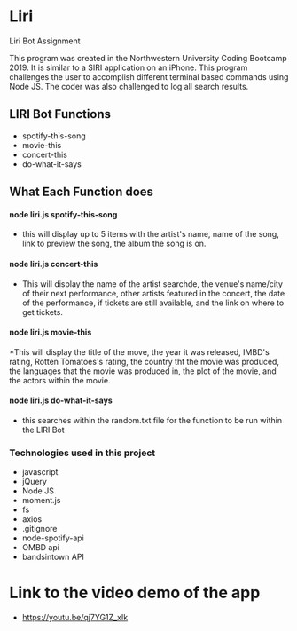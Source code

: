 # Liri
Liri Bot Assignment

This program was created in the Northwestern University Coding Bootcamp 2019. It is similar to a SIRI application on an iPhone. This program challenges the user to accomplish different terminal based commands using Node JS. The coder was also challenged to log all search results.


## LIRI Bot Functions

- spotify-this-song
- movie-this
- concert-this
- do-what-it-says

## What Each Function does

#### node liri.js spotify-this-song <user input song title>
* this will display up to 5 items with the artist's name, name of the song, link to preview the song, the album the song is on.

#### node liri.js concert-this <user input with artist name>
* This will display the name of the artist searchde, the venue's name/city of their next performance, other artists featured in the concert, the date of the performance, if tickets are still available, and the link on where to get tickets.

#### node liri.js movie-this <user input movie name>
*This will display the title of the move, the year it was released, IMBD's rating, Rotten Tomatoes's rating, the country tht the movie was produced, the languages that the movie was produced in, the plot of the movie, and the actors within the movie.

#### node liri.js do-what-it-says 
* this searches within the random.txt file for the function to be run within the LIRI Bot


### Technologies used in this project

- javascript
- jQuery
- Node JS
- moment.js
- fs
- axios
- .gitignore
- node-spotify-api
- OMBD api
- bandsintown API


# Link to the video demo of the app
*  https://youtu.be/qj7YG1Z_xIk
